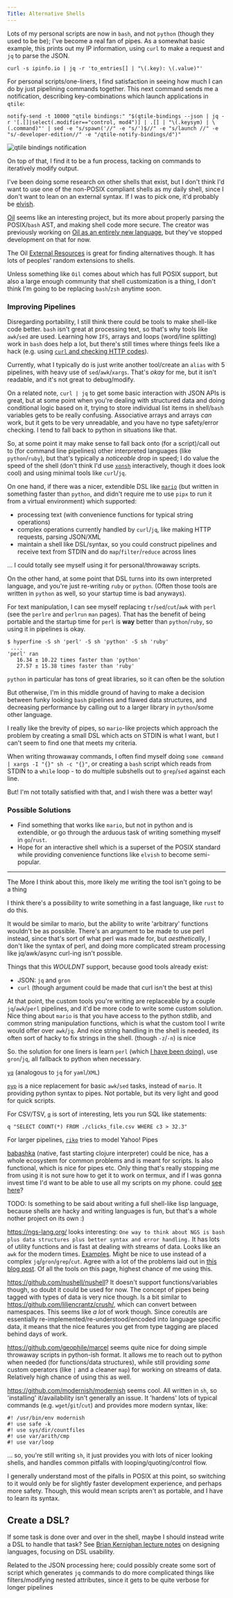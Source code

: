 ```yaml
---
Title: Alternative Shells
---
```


Lots of my personal scripts are now in `bash`, and not `python` (though they used to be be); I've become a real fan of pipes. As a somewhat basic example, this prints out my IP information, using `curl` to make a request and `jq` to parse the JSON.

```
curl -s ipinfo.io | jq -r 'to_entries[] | "\(.key): \(.value)"'
```

For personal scripts/one-liners, I find satisfaction in seeing how much I can do by just pipelining commands together. This next command sends me a notification, describing key-combinations which launch applications in `qtile`:

```
notify-send -t 10000 "qtile bindings:" "$(qtile-bindings --json | jq -r '[.[]|select(.modifier=="control, mod4")] | .[] | "\(.keysym) | \(.command)"' | sed -e "s/spawn('//" -e "s/')$//" -e "s/launch //" -e "s/-developer-edition//" -e "/qtile-notify-bindings/d")"
```

![qtile bindings notification](images/bindings.png)

On top of that, I find it to be a fun process, tacking on commands to iteratively modify output.

I've been doing some research on other shells that exist, but I don't think I'd want to use one of the non-POSIX compliant shells as my daily shell, since I don't want to lean on an external syntax. If I was to pick one, it'd probably be [elvish](https://elv.sh/).

[Oil](https://github.com/oilshell/oil) seems like an interesting project, but its more about properly parsing the POSIX/`bash` AST, and making shell code more secure. The creator was previously working on [Oil as an entirely new language](https://www.oilshell.org/blog/2017/02/05.html), but they've stopped development on that for now.

The Oil [External Resources](https://github.com/oilshell/oil/wiki/ExternalResources) is great for finding alternatives though. It has lots of peoples' random extensions to shells.

Unless something like `Oil` comes about which has full POSIX support, but also a large enough community that shell customization is a thing, I don't think I'm going to be replacing `bash`/`zsh` anytime soon.

### Improving Pipelines

Disregarding portability, I still think there could be tools to make shell-like code better. `bash` isn't great at processing text, so that's why tools like `awk`/`sed` are used. Learning how `IFS`, arrays and loops (word/line splitting) work in `bash` does help a lot, but there's still times where things feels like a hack (e.g. using [`curl` and checking HTTP codes](https://superuser.com/questions/272265/getting-curl-to-output-http-status-code)).

Currently, what I typically do is just write another tool/create an `alias` with 5 pipelines, with heavy use of `sed`/`awk`/`xargs`. That's _okay_ for me, but it isn't readable, and it's not great to debug/modify.

On a related note, `curl | jq` to get some basic interaction with JSON APIs is great, but at some point when you're dealing with structured data and doing conditional logic based on it, trying to store individual list items in shell/`bash` variables gets to be really confusing. Associative arrays and arrays _can_ work, but it gets to be very unreadable, and you have no type safety/error checking. I tend to fall back to python in situations like that.

So, at some point it may make sense to fall back onto (for a script)/call out to (for command line pipelines) other interpreted languages (like `python`/`ruby`), but that's typically a _noticeable_ drop in speed; I do value the speed of the shell (don't think I'd use [`xonsh`](https://xon.sh/index.html) interactively, though it does look cool) and using minimal tools like `curl`/`jq`.

On one hand, if there was a nicer, extendible DSL like [`mario`](https://github.com/python-mario/mario) (but written in something faster than `python`, and didn't require me to use `pipx` to run it from a virtual environment) which supported:

- processing text (with convenience functions for typical string operations)
- complex operations currently handled by `curl`/`jq`, like making HTTP requests, parsing JSON/XML
- maintain a shell like DSL/syntax, so you could construct pipelines and receive text from STDIN and do `map`/`filter`/`reduce` across lines

... I could totally see myself using it for personal/throwaway scripts.

On the other hand, at some point that DSL turns into its own interpreted language, and you're just re-writing `ruby` or `python`. (Often those tools are written in `python` as well, so your startup time is bad anyways).

For text manipulation, I can see myself replacing `tr`/`sed`/`cut`/`awk` with `perl` (see the `perlre` and `perlrun` `man` pages). That has the benefit of being portable and the startup time for `perl` is **way** better than `python`/`ruby`, so using it in pipelines is okay.

```
$ hyperfine -S sh 'perl' -S sh 'python' -S sh 'ruby'
 ....
'perl' ran
   16.34 ± 10.22 times faster than 'python'
   27.57 ± 15.38 times faster than 'ruby'
```

`python` in particular has tons of great libraries, so it can often be the solution

But otherwise, I'm in this middle ground of having to make a decision between funky looking `bash` pipelines and flawed data structures, and decreasing performance by calling out to a larger library in `python`/some other language.

I really like the brevity of pipes, so `mario`-like projects which approach the problem by creating a small DSL which acts on STDIN is what I want, but I can't seem to find one that meets my criteria.

When writing throwaway commands, I often find myself doing `some command | xargs -I "{}" sh -c "{}"`, or creating a `bash` script which reads from STDIN to a `while` loop - to do multiple subshells out to `grep`/`sed` against each line.

But! I'm not totally satisfied with that, and I wish there was a better way!

### Possible Solutions

- Find something that works like `mario`, but not in python and is extendible, or go through the arduous task of writing something myself in `go`/`rust`.
- Hope for an interactive shell which is a superset of the POSIX standard while providing convenience functions like `elvish` to become semi-popular.

---

The More I think about this, more likely me writing the tool isn't going to be a thing

I think there's a possibility to write something in a fast language, like `rust` to do this.

It would be similar to mario, but the ability to write 'arbitrary' functions wouldn't be as possible. There's an argument to be made to use perl instead, since that's sort of what perl was made for, but _aesthetically_, I don't like the syntax of perl, and doing more complicated stream processing like jq/awk/async curl-ing isn't possible.

Things that this _WOULDNT_ support, because good tools already exist:

- JSON: `jq` and `gron`
- `curl` (though argument could be made that curl isn't the best at this)

At that point, the custom tools you're writing are replaceable by a couple `jq`/`awk`/`perl` pipelines, and it'd be more code to write some custom solution. Nice thing about `mario` is that you have access to the python stdlib, and common string manipulation functions, which is what the custom tool I write would offer over `awk`/`jq`. And nice string handling in the shell is needed, its often sort of hacky to fix strings in the shell. (though `-z`/`-n`) is nice

So. the solution for one liners is learn `perl` (which [I have been doing](https://github.com/seanbreckenridge/pmark)), use `gron`/`jq`, all fallback to python when necessary.

[`yq`](https://github.com/kislyuk/yq) (analogous to `jq` for `yaml`/`XML`)

[`pyp`](https://github.com/hauntsaninja/pyp) is a nice replacement for basic `awk`/`sed` tasks, instead of `mario`. It providing python syntax to pipes. Not portable, but its very light and good for quick scripts.

For CSV/TSV, [`q`](https://github.com/harelba/q) is sort of interesting, lets you run SQL like statements:

`q "SELECT COUNT(*) FROM ./clicks_file.csv WHERE c3 > 32.3"`

For larger pipelines, [`riko`](https://github.com/nerevu/riko) tries to model Yahoo! Pipes

[babashka](https://github.com/babashka/babashka) (native, fast starting clojure interpreter) could be nice, has a whole ecosystem for common problems and is meant for scripts. Is also functional, which is nice for pipes etc. Only thing that's really stopping me from using it is not sure how to get it to work on termux, and if I was gonna invest time I'd want to be able to use all my scripts on my phone. could [see here](https://github.com/babashka/babashka/issues/241#issuecomment-763976749)?

TODO: Is something to be said about writing a full shell-like lisp language, because shells are hacky and writing languages is fun, but that's a whole nother project on its own :)

<https://ngs-lang.org/> looks interesting: `One way to think about NGS is bash plus data structures plus better syntax and error handling.` It has lots of utility functions and is fast at dealing with streams of data. Looks like an `awk` for the modern times. [Examples](https://ngs-lang.org/doc/latest/man/ngstut.1.html). Might be nice to use instead of a complex `jq`/`gron`/`grep`/`cut`. Agree with a lot of the problems laid out in [this blog post](https://ilya-sher.org/2017/07/07/why-next-generation-shell/). Of all the tools on this page, highest chance of me using this.

<https://github.com/nushell/nushell>? It doesn't support functions/variables though, so doubt it could be used for now. The concept of pipes being tagged with types of data is very nice though. Is a bit similar to <https://github.com/liljencrantz/crush/>, which can convert between namespaces. This seems like _a lot_ of work though. Since coreutils are essentially re-implemented/re-understood/encoded into language specific data, it means that the nice features you get from type tagging are placed behind days of work.

<https://github.com/geophile/marcel> seems quite nice for doing simple throwaway scripts in python-ish format. It allows me to reach out to python when needed (for functions/data structures), while still providing _some_ custom operators (like `|` and a cleaner `map`) for working on streams of data. Relatively high chance of using this as well.

<https://github.com/modernish/modernish> seems cool. All written in `sh`, so 'installing' it/availability isn't generally an issue. It 'hardens' lots of typical commands (e.g. `wget`/`git`/`cut`) and provides more modern syntax, like:

```
#! /usr/bin/env modernish
#! use safe -k
#! use sys/dir/countfiles
#! use var/arith/cmp
#! use var/loop
```

... so, you're still writing `sh`, it just provides you with lots of nicer looking shells, and handles common pitfalls with looping/quoting/control flow.

I generally understand most of the pifalls in POSIX at this point, so switching to it would only be for slightly faster development experience, and perhaps more safety. Though, this would mean scripts aren't as portable, and I have to learn its syntax.

## Create a DSL?

If some task is done over and over in the shell, maybe I should instead write a DSL to handle that task? See [Brian Kernighan lecture notes](/programming/design/kernighan/dsl) on designing languages, focusing on DSL usability.

Related to the JSON processing here; could possibly create some sort of script which generates `jq` commands to do more complicated things like filters/modifying nested attributes, since it gets to be quite verbose for longer pipelines

